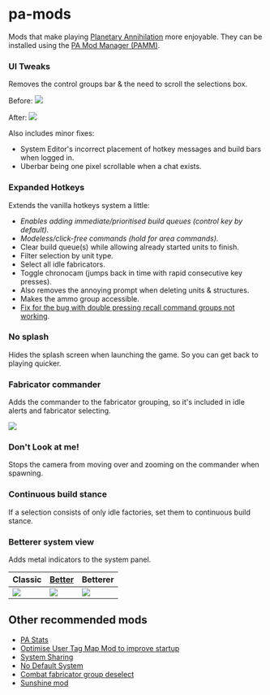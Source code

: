 # pa-mods
Mods that make playing [Planetary Annihilation][pa] more enjoyable. They can be installed using the [PA Mod Manager (PAMM)][pamm].

[pa]: http://www.uberent.com/pa/
[pamm]: https://forums.uberent.com/threads/pa-mod-manager-pamm-cross-platform.59992/

### UI Tweaks

Removes the control groups bar & the need to scroll the selections box.

Before: ![](http://i.cubeupload.com/jROT7r.png)

After: ![](http://i.cubeupload.com/Gk7hR6.png)

Also includes minor fixes:

- System Editor's incorrect placement of hotkey messages and build bars when logged in.
- Uberbar being one pixel scrollable when a chat exists.


### Expanded Hotkeys

Extends the vanilla hotkeys system a little:

- *Enables adding immediate/prioritised build queues (control key by default).*
- *Modeless/click-free commands (hold for area commands).*
- Clear build queue(s) while allowing already started units to finish.
- Filter selection by unit type.
- Select all idle fabricators.
- Toggle chronocam (jumps back in time with rapid consecutive key presses).
- Also removes the annoying prompt when deleting units & structures.
- Makes the ammo group accessible.
- [Fix for the bug with double pressing recall command groups not working][alphaBug].

[alphaBug]: https://forums.uberent.com/threads/hotfix-build-83796-with-release-build-82834-is-live.68993/page-9#post-1094588


### No splash

Hides the splash screen when launching the game. So you can get back to playing quicker.


### Fabricator commander
Adds the commander to the fabricator grouping, so it's included in idle alerts and fabricator selecting.

![](http://i.cubeupload.com/tBuK0U.png)


### Don't Look at me!

Stops the camera from moving over and zooming on the commander when spawning.


### Continuous build stance

If a selection consists of only idle factories, set them to continuous build stance.


### Betterer system view

Adds metal indicators to the system panel.

Classic      | [Better][BSV]      | Betterer
------------ | ------------------ | -------------
![][classic] | ![][better]        | ![][betterer]

[BSV]: https://forums.uberent.com/threads/rel-better-system-view-69721.52922/
[classic]: http://i.cubeupload.com/iqstiN.png
[better]: http://i.cubeupload.com/wBDhCM.png
[betterer]: http://i.cubeupload.com/AXhyjh.png


## Other recommended mods

- [PA Stats](https://forums.uberent.com/threads/rel-pa-stats-86422.50690/)
- [Optimise User Tag Map Mod to improve startup](https://forums.uberent.com/threads/wip-optimise-user-tag-map-mod-to-improve-startup.63917/)
- [System Sharing](https://forums.uberent.com/threads/rel-client-system-sharing-v2.69117/)
- [No Default System](https://forums.uberent.com/threads/rel-no-default-system-1-0-1-86422.68589/)
- [Combat fabricator group deselect](https://forums.uberent.com/threads/combat-fabricator-group-deselect.69462/)
- [Sunshine mod](https://forums.uberent.com/threads/alphas-particle-effect-workshop.68427/page-5#post-1098662)
